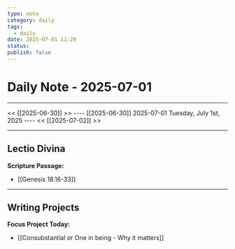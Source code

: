 ```yaml
---
type: note
category: daily
tags:
  - daily
date: 2025-07-01 11:29
status: 
publish: false
---
```

# Daily Note - 2025-07-01
---
<< [[2025-06-30]] >>   ---- [[2025-06-30]] 2025-07-01 Tuesday, July 1st, 2025 ----     <<  [[2025-07-02]] >>

----

## Lectio Divina

**Scripture Passage:**  
- [[Genesis 18.16-33]]

---

## Writing Projects

**Focus Project Today:**  
- [[Consubstantial or One in being - Why it matters]]
